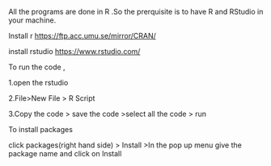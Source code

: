 All the programs are done in R .So the prerquisite is to have R and RStudio in your  machine.

Install r https://ftp.acc.umu.se/mirror/CRAN/

install rstudio https://www.rstudio.com/

To run the code ,

1.open the rstudio

2.File>New File > R Script

3.Copy the code > save the code >select all the code > run

To install packages

click  packages(right hand side) > Install >In the pop up menu give the package name and click on Install



